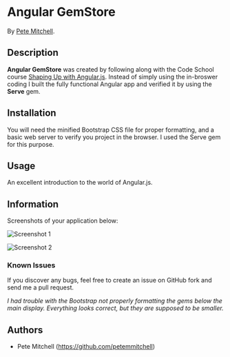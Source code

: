 # Angular GemStore

By [Pete Mitchell](www.petemmitchell.com).

## Description
**Angular GemStore** was created by following along with the Code School course
[Shaping Up with Angular.js](https://www.codeschool.com/courses/shaping-up-with-angular-js/goto). Instead of simply using the in-broswer coding I built the fully functional
Angular app and verified it by using the **Serve** gem.

## Installation

You will need the minified Bootstrap CSS file for proper formatting, and a basic
web server to verify you project in the browser. I used the Serve gem for this
purpose.

## Usage

An excellent introduction to the world of Angular.js.

## Information

Screenshots of your application below:

![Screenshot 1](http://dl.dropbox.com/s/4pqzmkq5mrrjvnk/Screen%20Shot%202014-10-31%20at%205.26.31%20PM.png?dl=0)

![Screenshot 2](http://dl.dropbox.com/s/q9vyte3yivw6b36/Screen%20Shot%202014-10-31%20at%205.27.08%20PM.png?dl=0)


### Known Issues

If you discover any bugs, feel free to create an issue on GitHub fork and
send me a pull request.

*I had trouble with the Bootstrap not properly formatting the gems below the*
*main display. Everything looks correct, but they are supposed to be smaller.*

## Authors

* Pete Mitchell (https://github.com/petemmitchell)
